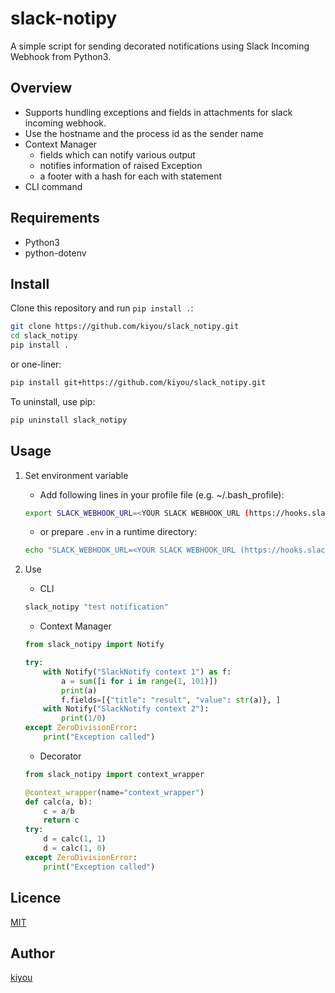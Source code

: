 # slack-notipy
A simple script for sending decorated notifications using Slack Incoming Webhook from Python3.

## Overview
- Supports hundling exceptions and fields in attachments for slack incoming webhook.
- Use the hostname and the process id as the sender name
- Context Manager
    - fields which can notify various output
    - notifies information of raised Exception
    - a footer with a hash for each with statement
- CLI command

## Requirements
- Python3
- python-dotenv

## Install
Clone this repository and run `pip install .`:

``` bash
git clone https://github.com/kiyou/slack_notipy.git
cd slack_notipy
pip install .
```

or one-liner:

``` bash
pip install git+https://github.com/kiyou/slack_notipy.git
```

To uninstall, use pip:

``` bash
pip uninstall slack_notipy
```

## Usage
1. Set environment variable
    - Add following lines in your profile file (e.g. ~/.bash_profile):

    ``` sh
    export SLACK_WEBHOOK_URL=<YOUR SLACK WEBHOOK_URL (https://hooks.slack.com/services/*****/*****)>
    ```

    - or prepare `.env` in a runtime directory:

    ``` sh
    echo "SLACK_WEBHOOK_URL=<YOUR SLACK WEBHOOK_URL (https://hooks.slack.com/services/*****/*****)>" > .env
    ```

2. Use
    - CLI
    ``` bash
    slack_notipy "test notification"
    ```

    - Context Manager

    ``` python
    from slack_notipy import Notify

    try:
        with Notify("SlackNotify context 1") as f:
            a = sum([i for i in range(1, 101)])
            print(a)
            f.fields=[{"title": "result", "value": str(a)}, ]
        with Notify("SlackNotify context 2"):
            print(1/0)
    except ZeroDivisionError:
        print("Exception called")
    ```


    - Decorator

    ``` python
    from slack_notipy import context_wrapper

    @context_wrapper(name="context_wrapper")
    def calc(a, b):
        c = a/b
        return c
    try:
        d = calc(1, 1)
        d = calc(1, 0)
    except ZeroDivisionError:
        print("Exception called")
    ```

## Licence
[MIT](https://opensource.org/licenses/mit-license.php)

## Author
[kiyou](https://github.com/kiyou)

